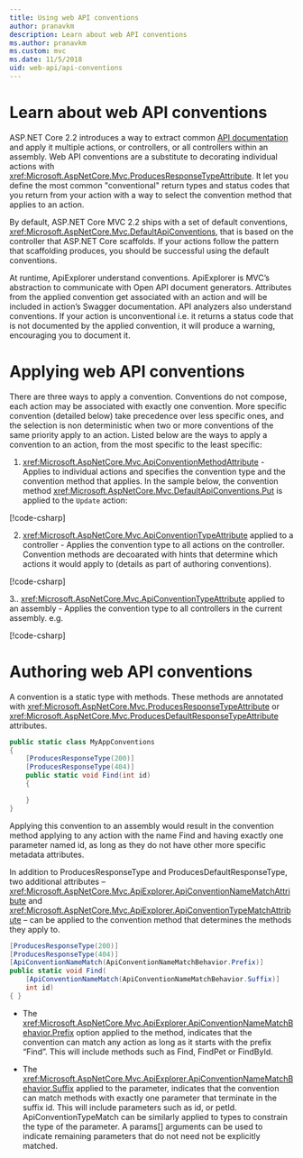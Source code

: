 ```yaml
---
title: Using web API conventions
author: pranavkm
description: Learn about web API conventions
ms.author: pranavkm
ms.custom: mvc
ms.date: 11/5/2018
uid: web-api/api-conventions
---
```

# Learn about web API conventions

ASP.NET Core 2.2 introduces a way to extract common [API documentation](<xref:tutorials/web-api-help-pages-using-swagger>) and apply it multiple actions, or controllers, or all controllers within an assembly. Web API conventions are a substitute to decorating individual actions with <xref:Microsoft.AspNetCore.Mvc.ProducesResponseTypeAttribute>. It let you define the most common "conventional" return types and status codes that you return from your action with a way to select the convention method that applies to an action.

By default, ASP.NET Core MVC 2.2 ships with a set of default conventions, <xref:Microsoft.AspNetCore.Mvc.DefaultApiConventions>, that is based on the controller that ASP.NET Core scaffolds. If your actions follow the pattern that scaffolding produces, you should be successful using the default conventions.

At runtime, ApiExplorer understand conventions. ApiExplorer is MVC’s abstraction to communicate with Open API document generators. Attributes from the applied convention get associated with an action and will be included in action’s Swagger documentation. API analyzers also understand conventions. If your action is unconventional i.e. it returns a status code that is not documented by the applied convention, it will produce a warning, encouraging you to document it.

# Applying web API conventions

There are three ways to apply a convention. Conventions do not compose, each action may be associated with exactly one convention. More specific convention (detailed below) take precedence over less specific ones, and the selection is non deterministic when two or more conventions of the same priority apply to an action. Listed below are the ways to apply a convention to an action, from the most specific to the least specific:

1. <xref:Microsoft.AspNetCore.Mvc.ApiConventionMethodAttribute> - Applies to individual actions and specifies the convention type and the convention method that applies. In the sample below, the convention method <xref:Microsoft.AspNetCore.Mvc.DefaultApiConventions.Put> is applied to the `Update` action:

[!code-csharp[](api-conventions/sample/Controllers/ContactsConventionController.cs?name=apiconventionmethod&highlight=2-3)]

2. <xref:Microsoft.AspNetCore.Mvc.ApiConventionTypeAttribute> applied to a controller - Applies the convention type to all actions on the controller. Convention methods are decoarated with hints that determine which actions it would apply to (details as part of authoring conventions).

[!code-csharp[](api-conventions/sample/Controllers/ContactsConventionController.cs?name=apiconventiontypeattribute)]

3.. <xref:Microsoft.AspNetCore.Mvc.ApiConventionTypeAttribute> applied to an assembly - Applies the convention type to all controllers in the current assembly. e.g.

[!code-csharp[](api-conventions/sample/Startup.cs?name=apiconventiontypeattribute)]


# Authoring web API conventions

A convention is a static type with methods. These methods are annotated with <xref:Microsoft.AspNetCore.Mvc.ProducesResponseTypeAttribute> or <xref:Microsoft.AspNetCore.Mvc.ProducesDefaultResponseTypeAttribute> attributes.

```C#
public static class MyAppConventions
{
    [ProducesResponseType(200)]
    [ProducesResponseType(404)]
    public static void Find(int id)
    {

    }
}
```

Applying this convention to an assembly would result in the convention method applying to any action with the name Find and having exactly one parameter named id, as long as they do not have other more specific metadata attributes.

In addition to ProducesResponseType and ProducesDefaultResponseType, two additional attributes – <xref:Microsoft.AspNetCore.Mvc.ApiExplorer.ApiConventionNameMatchAttribute> and <xref:Microsoft.AspNetCore.Mvc.ApiExplorer.ApiConventionTypeMatchAttribute> – can be applied to the convention method that determines the methods they apply to.

```C#
[ProducesResponseType(200)]
[ProducesResponseType(404)]
[ApiConventionNameMatch(ApiConventionNameMatchBehavior.Prefix)]
public static void Find(
    [ApiConventionNameMatch(ApiConventionNameMatchBehavior.Suffix)]
    int id)
{ }
```

* The <xref:Microsoft.AspNetCore.Mvc.ApiExplorer.ApiConventionNameMatchBehavior.Prefix> option applied to the method, indicates that the convention can match any action as long as it starts with the prefix “Find”. This will include methods such as Find, FindPet or FindById.

* The <xref:Microsoft.AspNetCore.Mvc.ApiExplorer.ApiConventionNameMatchBehavior.Suffix> applied to the parameter, indicates that the convention can match methods with exactly one parameter that terminate in the suffix id. This will include parameters such as id, or petId. ApiConventionTypeMatch can be similarly applied to types to constrain the type of the parameter. A params[] arguments can be used to indicate remaining parameters that do not need not be explicitly matched.
